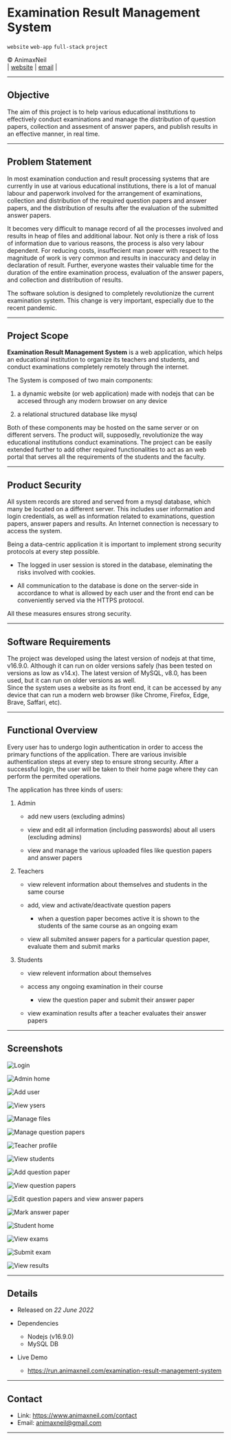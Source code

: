 # Examination Result Management System

`website` `web-app` `full-stack` `project`

&copy; AnimaxNeil  
|
[website](https://www.animaxneil.com)
|
[email](mailto:animaxneil@gmail.com)
|

---

## Objective

The aim of this project is to help various educational institutions to effectively conduct examinations and manage the distribution of question papers, collection and assesment of answer papers, and publish results in an effective manner, in real time.

---

## Problem Statement

In most examination conduction and result processing systems that are currently in use at various educational institutions, there is a lot of manual labour and paperwork involved for the arrangement of examinations, collection and distribution of the required question papers and answer papers, and the distribution of results after the evaluation of the submitted answer papers.

It becomes very difficult to manage record of all the processes involved and results in heap of files and additional labour. Not only is there a risk of loss of information due to various reasons, the process is also very labour dependent. For reducing costs, insuffecient man power with respect to the magnitude of work is very common and results in inaccuracy and delay in declaration of result. Further, everyone wastes their valuable time for the duration of the entire examination process, evaluation of the answer papers, and collection and distribution of results.

The software solution is designed to completely revolutionize the current examination system. This change is very important, especially due to the recent pandemic.

----

## Project Scope

**Examination Result Management System** is a web application, which helps an educational institution to organize its teachers and students, and conduct examinations completely remotely through the internet. 

The System is composed of two main components:

1. a dynamic website (or web application) made with nodejs that can be accesed through any modern browser on any device

2. a relational structured database like mysql

Both of these components may be hosted on the same server or on different servers. The product will, supposedly, revolutionize the way educational institutions conduct examinations. The project can be easily extended further to add other required functionalities to act as an web portal that serves all the requirements of the students and the faculty.  

---

## Product Security

All system records are stored and served from a mysql database, which many be located on a different server. This includes user information and login credentials, as well as information related to examinations, question papers, answer papers and results. An Internet connection is necessary to access the system.

Being a data-centric application it is important to implement strong security protocols at every step possible. 

* The logged in user session is stored in the database, eleminating the risks involved with cookies.

* All communication to the database is done on the server-side in accordance to what is allowed by each user and the front end can be conveniently served via the HTTPS protocol.

All these measures ensures strong security.  

---

## Software Requirements

The project was developed using the latest version of nodejs at that time, v16.9.0. Although it can run on older versions safely (has been tested on versions as low as v14.x). The latest version of MySQL, v8.0, has been used, but it can run on older versions as well.  
Since the system uses a website as its front end, it can be accessed by any device that can run a modern web browser (like Chrome, Firefox, Edge, Brave, Saffari, etc).

---

## Functional Overview

Every user has to undergo login authentication in order to access the primary functions of the application. There are various invisible authentication steps at every step to ensure strong security. After a successful login, the user will be taken to their home page where they can perform the permited operations.

The application has three kinds of users:

1. Admin

    * add new users (excluding admins)
    
    * view and edit all information (including passwords) about all users (excluding admins)

    * view and manage the various uploaded files like question papers and answer papers

2. Teachers

    * view relevent information about themselves and students in the same course

    * add, view and activate/deactivate question papers

        * when a question paper becomes active it is shown to the students of the same course as an ongoing exam
        
    * view all submited answer papers for a particular question paper, evaluate them and submit marks

3. Students
    
    * view relevent information about themselves

    * access any ongoing examination in their course
    
        * view the question paper and submit their answer paper
    
    * view examination results after a teacher evaluates their answer papers

---

## Screenshots

![Login](./README/user-login.png "Login")

![Admin home](./README/admin-home.png "Admin home")

![Add user](./README/add-user.png "Add user")

![View ysers](./README/list-users.png "View users")

![Manage files](./README/manage-files.png "Manage files")

![Manage question papers](./README/manage-question-papers.png "Manage question papers")

![Teacher profile](./README/teacher-profile.png "Teacher profile")

![View students](./README/list-students.png "view students")

![Add question paper](./README/add-question-paper.png "Add question paper")

![View question papers](./README/list-question-papers.png "View question papers")

![Edit question papers and view answer papers](./README/edit-question-paper.png "Edit question paper and view answer papers")

![Mark answer paper](./README/mark-answer-paper.png "Mark answer paper")

![Student home](./README/student-home.png "Student home")

![View exams](./README/list-exams.png "View exams")

![Submit exam](./README/submit-exam.png "Submit exam")

![View results](./README/list-results.png "View results")

---

## Details

* Released on *22 June 2022*

* Dependencies

    * Nodejs (v16.9.0)
    * MySQL DB

* Live Demo

    * https://run.animaxneil.com/examination-result-management-system

---

## Contact

* Link: https://www.animaxneil.com/contact
* Email: animaxneil@gmail.com

---
